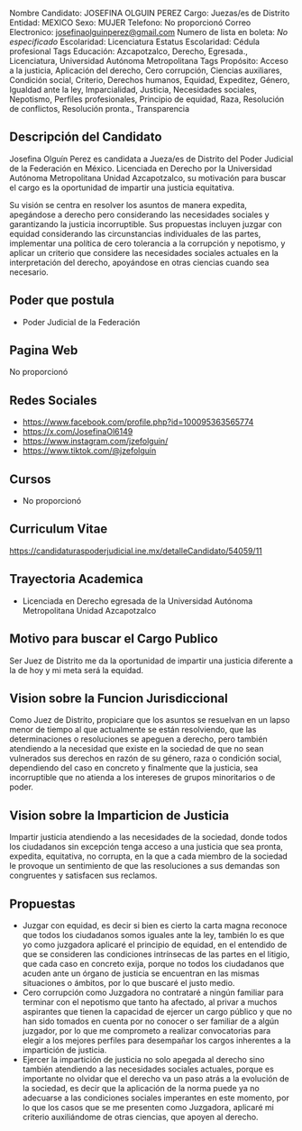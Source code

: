 Nombre Candidato: JOSEFINA OLGUIN PEREZ
Cargo: Juezas/es de Distrito
Entidad: MEXICO
Sexo: MUJER
Telefono: No proporcionó
Correo Electronico: josefinaolguinperez@gmail.com
Numero de lista en boleta: *No especificado*
Escolaridad: Licenciatura
Estatus Escolaridad: Cédula profesional
Tags Educación: Azcapotzalco, Derecho, Egresada., Licenciatura, Universidad Autónoma Metropolitana
Tags Propósito: Acceso a la justicia, Aplicación del derecho, Cero corrupción, Ciencias auxiliares, Condición social, Criterio, Derechos humanos, Equidad, Expeditez, Género, Igualdad ante la ley, Imparcialidad, Justicia, Necesidades sociales, Nepotismo, Perfiles profesionales, Principio de equidad, Raza, Resolución de conflictos, Resolución pronta., Transparencia


## Descripción del Candidato 

Josefina Olguín Perez es candidata a Jueza/es de Distrito del Poder Judicial de la Federación en México. Licenciada en Derecho por la Universidad Autónoma Metropolitana Unidad Azcapotzalco, su motivación para buscar el cargo es la oportunidad de impartir una justicia equitativa.

Su visión se centra en resolver los asuntos de manera expedita, apegándose a derecho pero considerando las necesidades sociales y garantizando la justicia incorruptible. Sus propuestas incluyen juzgar con equidad considerando las circunstancias individuales de las partes, implementar una política de cero tolerancia a la corrupción y nepotismo, y aplicar un criterio que considere las necesidades sociales actuales en la interpretación del derecho, apoyándose en otras ciencias cuando sea necesario.


## Poder que postula

- Poder Judicial de la Federación


## Pagina Web

No proporcionó


## Redes Sociales

- https://www.facebook.com/profile.php?id=100095363565774
- https://x.com/JosefinaOl6149
- https://www.instagram.com/jzefolguin/
- https://www.tiktok.com/@jzefolguin


## Cursos

- No proporcionó


## Curriculum Vitae

https://candidaturaspoderjudicial.ine.mx/detalleCandidato/54059/11


## Trayectoria Academica

- Licenciada en Derecho egresada de la Universidad Autónoma Metropolitana Unidad Azcapotzalco


## Motivo para buscar el Cargo Publico

Ser Juez de Distrito me da la oportunidad de impartir una justicia diferente a la de hoy y mi meta será la equidad.


## Vision sobre la Funcion Jurisdiccional

Como Juez de Distrito, propiciare que los asuntos se resuelvan en un lapso menor de tiempo al que actualmente se están resolviendo, que las determinaciones o resoluciones se apeguen a derecho, pero también atendiendo a la necesidad que existe en la sociedad de que no sean vulnerados sus derechos en razón de su género, raza o condición social, dependiendo del caso en concreto y finalmente que la justicia, sea incorruptible que no atienda a los intereses de grupos minoritarios o de poder.


## Vision sobre la Imparticion de Justicia

Impartir justicia atendiendo a las necesidades de la sociedad, donde todos los ciudadanos sin excepción tenga acceso a una justicia que sea pronta, expedita, equitativa, no corrupta, en la que a cada miembro de la sociedad le provoque un sentimiento de que las resoluciones a sus demandas son congruentes y satisfacen sus reclamos.


## Propuestas

- Juzgar con equidad, es decir si bien es cierto la carta magna reconoce que todos los ciudadanos somos iguales ante la ley, también lo es que yo como juzgadora aplicaré el principio de equidad, en el entendido de que se consideren las condiciones intrínsecas de las partes en el litigio, que cada caso en concreto exija, porque no todos los ciudadanos que acuden ante un órgano de justicia se encuentran en las mismas situaciones o ámbitos, por lo que buscaré el justo medio.
- Cero corrupción como Juzgadora no contrataré a ningún familiar para terminar con el nepotismo que tanto ha afectado, al privar a muchos aspirantes que tienen la capacidad de ejercer un cargo público y que no han sido tomados en cuenta por no conocer o ser familiar de a algún juzgador, por lo que me comprometo a realizar convocatorias para elegir a los mejores perfiles para desempañar los cargos inherentes a la impartición de justicia.
- Ejercer la impartición de justicia no solo apegada al derecho sino también atendiendo a las necesidades sociales actuales, porque es importante no olvidar que el derecho va un paso atrás a la evolución de la sociedad, es decir que la aplicación de la norma puede ya no adecuarse a las condiciones sociales imperantes en este momento, por lo que los casos que se me presenten como Juzgadora, aplicaré mi criterio auxiliándome de otras ciencias, que apoyen al derecho.

